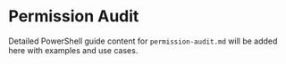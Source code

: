 # Permission Audit

Detailed PowerShell guide content for `permission-audit.md` will be added here with examples and use cases.
